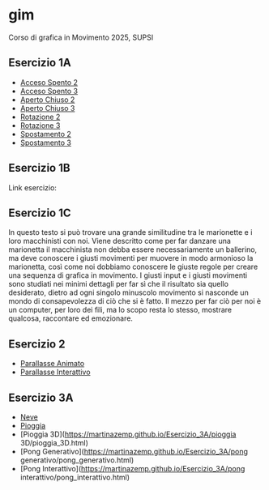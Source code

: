 # gim
Corso di grafica in Movimento 2025, SUPSI

## Esercizio 1A
- [Acceso Spento 2](https://martinazemp.github.io/gim/Esercizio_1A/acceso_spento_2.html)
- [Acceso Spento 3](https://martinazemp.github.io/gim/Esercizio_1A/acceso_spento_3.html)
- [Aperto Chiuso 2](https://martinazemp.github.io/gim/Esercizio_1A/aperto_chiuso_2.html)
- [Aperto Chiuso 3](https://martinazemp.github.io/gim/Esercizio_1A/aperto_chiuso_3.html)
- [Rotazione 2](https://martinazemp.github.io/gim/Esercizio_1A/rotazione_2.html)
- [Rotazione 3](https://martinazemp.github.io/gim/Esercizio_1A/rotazione_3.html)
- [Spostamento 2](https://martinazemp.github.io/gim/Esercizio_1A/spostamento_2.html)
- [Spostamento 3](https://martinazemp.github.io/gim/Esercizio_1A/spostamento_3.html)
 

## Esercizio 1B
Link esercizio:

## Esercizio 1C
In questo testo si può trovare una grande similitudine tra le marionette e i loro macchinisti con noi. Viene descritto come per far danzare una marionetta il macchinista non debba essere necessariamente un ballerino, ma deve conoscere i giusti movimenti per muovere in modo armonioso la marionetta, così come noi dobbiamo conoscere le giuste regole per creare una sequenza di grafica in movimento. I giusti input e i giusti movimenti sono studiati nei minimi dettagli per far sì che il risultato sia quello desiderato, dietro ad ogni singolo minuscolo movimento si nasconde un mondo di consapevolezza di ciò che si è fatto.
Il mezzo per far ciò per noi è un computer, per loro dei fili, ma lo scopo resta lo stesso, mostrare qualcosa, raccontare ed emozionare.

## Esercizio 2
- [Parallasse Animato](https://martinazemp.github.io/gim/Esercizio_2/parallasse_animato.html)
- [Parallasse Interattivo](https://martinazemp.github.io/gim/Esercizio_2/parallasse_interattivo.html)

## Esercizio 3A
- [Neve](https://martinazemp.github.io/gim/Esercizio_3A/neve/neve.html)
- [Pioggia](https://martinazemp.github.io/Esercizio_3A/pioggia/pioggia.html)
- [Pioggia 3D](https://martinazemp.github.io/Esercizio_3A/pioggia 3D/pioggia_3D.html)
- [Pong Generativo](https://martinazemp.github.io/Esercizio_3A/pong generativo/pong_generativo.html)
- [Pong Interattivo](https://martinazemp.github.io/Esercizio_3A/pong interattivo/pong_interattivo.html)
  


